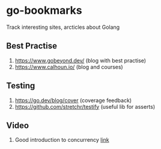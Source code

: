# go-bookmarks
Track interesting sites, arcticles about Golang

## Best Practise
1. https://www.gobeyond.dev/ (blog with best practise)
2. https://www.calhoun.io/ (blog and courses)


## Testing
1. https://go.dev/blog/cover (coverage feedback)
1. https://github.com/stretchr/testify (useful lib for asserts)


## Video
1. Good introduction to concurrency [link](https://www.youtube.com/watch?v=_uQgGS_VIXM&list=PLsc-VaxfZl4do3Etp_xQ0aQBoC-x5BIgJ)
